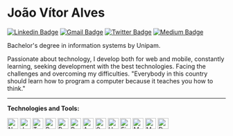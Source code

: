 # João Vítor Alves 

[![Linkedin Badge](https://img.shields.io/badge/-Linkedin-blue?style=flat-square&logo=Linkedin&logoColor=white&link=https://www.linkedin.com/in/joaovitoram01/)](https://www.linkedin.com/in/joaovitoram01/)
[![Gmail Badge](https://img.shields.io/badge/-Gmail-red?style=flat-square&logo=Gmail&logoColor=white&link=mailto:joaovitor.contato01@gmail.com)](mailto:joaovitor.contato01@gmail.com)
[![Twitter Badge](https://img.shields.io/badge/-Twitter-blue?style=flat-square&labelColor=blue&logo=twitter&logoColor=white&link=https://twitter.com/JvAlvs)](https://twitter.com/JvAlvs) 
[![Medium Badge](https://img.shields.io/badge/-Medium-black?style=flat-square&logo=Medium&logoColor=white&link=https://medium.com/@joaovitoram01)](https://medium.com/@joaovitoram01)


Bachelor's degree in information systems by Unipam.

Passionate about technology, I develop both for web and mobile, constantly learning, seeking development with the best technologies.
Facing the challenges and overcoming my difficulties.
"Everybody in this country should learn how to program a computer because it teaches you how to think."

---

**Technologies and Tools:**

<img alt="NodeJS" src="https://img.shields.io/badge/node.js%20-%2343853D.svg?&style=for-the-badge&logo=node.js&logoColor=white" height=25px/>
<img alt="JavaScript" src="https://img.shields.io/badge/javascript%20-%23323330.svg?&style=for-the-badge&logo=javascript&logoColor=%23F7DF1E" height=25px/>
<img alt="TypeScript" src="https://img.shields.io/badge/typescript%20-%23007ACC.svg?&style=for-the-badge&logo=typescript&logoColor=white"height=25px/>
<img alt="Python" src="https://img.shields.io/badge/python%20-%2314354C.svg?&style=for-the-badge&logo=python&logoColor=white"height=25px/>
<img alt="React" src="https://img.shields.io/badge/react%20-%2320232a.svg?&style=for-the-badge&logo=react&logoColor=%2361DAFB"height=25px/>
<img alt="React Native" src="https://img.shields.io/badge/react_native%20-%2320232a.svg?&style=for-the-badge&logo=react&logoColor=%2361DAFB"height=25px/>
<img alt="AWS" src="https://img.shields.io/badge/AWS%20-%23FF9900.svg?&style=for-the-badge&logo=amazon-aws&logoColor=white"height=25px/>
<img alt="Google Cloud" src="https://img.shields.io/badge/Google%20Cloud%20-%234285F4.svg?&style=for-the-badge&logo=google-cloud&logoColor=white"height=25px/>
<img alt="Heroku" src="https://img.shields.io/badge/heroku%20-%23430098.svg?&style=for-the-badge&logo=heroku&logoColor=white"height=25px/>
<img alt="Firebase" src="https://img.shields.io/badge/firebase%20-%23039BE5.svg?&style=for-the-badge&logo=firebase"height=25px/>
<img alt="MySQL" src="https://img.shields.io/badge/mysql-%2300f.svg?&style=for-the-badge&logo=mysql&logoColor=white"height=25px/>
<img alt="MongoDB" src ="https://img.shields.io/badge/MongoDB-%234ea94b.svg?&style=for-the-badge&logo=mongodb&logoColor=white"height=25px/>
<img alt="Docker" src="https://img.shields.io/badge/docker%20-%230db7ed.svg?&style=for-the-badge&logo=docker&logoColor=white"height=25px/>



